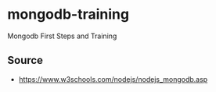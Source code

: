 # mongodb-training
Mongodb First Steps and Training

## Source
- https://www.w3schools.com/nodejs/nodejs_mongodb.asp

